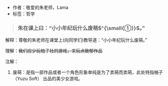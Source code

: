 - 作者：敬爱的朱老师，Lama
- 标签：哲学

> ### 朱在课上曰：“小小年纪玩什么废萌$^{\small{①}}$。”

解释：尊敬的朱老师在课堂上(向同学们)教导道：“小小年纪玩什么废萌。”

理解：~~我们应少玩柚子社的游戏，来玩点致郁作品~~

注解：
1. 废萌：是指一部作品或者一个角色形象单纯是为了卖萌而卖萌，此处特指柚子（Yuzu Soft） 出品的美少女游戏。
